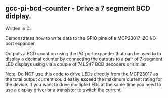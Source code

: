 ## gcc-pi-bcd-counter - Drive a 7 segment BCD didplay.

Written in C. 

Demonstrates how to write data to the GPIO pins of a MCP23017 I2C I/O port
expander.  

Outputs a BCD count on using the I/O port expander that can be used to to
display a decimal counter by connecting the outputs to a pair of 7-segment
LED displays using via a couple of 74LS47 BCD decoders or similar.

Note: Do NOT use this code to drive LEDs directly from the MCP23017 as the 
total output current could easily exceed the maximum current rating for the
device.  If you want to drive multiple LEDs at the same time you need to use
a display driver or a transistor to switch the current.
